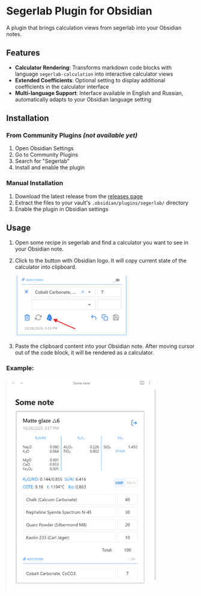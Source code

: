 # Segerlab Plugin for Obsidian

A plugin that brings calculation views from segerlab into your Obsidian notes.

## Features

- **Calculator Rendering**: Transforms markdown code blocks with language `segerlab-calculation` into interactive calculator views
- **Extended Coefficients**: Optional setting to display additional coefficients in the calculator interface
- **Multi-language Support**: Interface available in English and Russian, automatically adapts to your Obsidian language setting

## Installation

### From Community Plugins _(not available yet)_
1. Open Obsidian Settings
2. Go to Community Plugins
3. Search for "Segerlab"
4. Install and enable the plugin

### Manual Installation
1. Download the latest release from the [releases page](https://github.com/ksemkav/obsidian-segerlab-plugin/releases)
2. Extract the files to your vault's `.obsidian/plugins/segerlab/` directory
3. Enable the plugin in Obsidian settings

## Usage

1. Open some recipe in segerlab and find a calculator you want to see in your Obsidian note.
1. Click to the button with Obsidian logo. It will copy current state of the calculator into clipboard.

	 <img alt="obsidian_button.png" src="obsidian_button.png" width="300"/>
	 
1. Paste the clipboard content into your Obsidian note. After moving cursor out of the code block, it will be rendered as a calculator.
	 
### Example:

<img alt="example.png" src="example.png" width="400"/>

